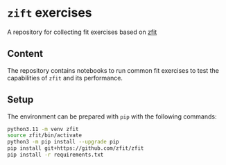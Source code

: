 # `zift` exercises
A repository for collecting fit exercises based on [zfit](https://zfit.readthedocs.io/en/latest/)

## Content
The repository contains notebooks to run common fit exercises to test the capabilities of `zfit` and its performance.

## Setup
The environment can be prepared with `pip` with the following commands:
```bash
python3.11 -m venv zfit
source zfit/bin/activate
python3 -m pip install --upgrade pip
pip install git+https://github.com/zfit/zfit
pip install -r requirements.txt
```